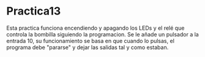 # Practica13
Esta practica funciona encendiendo y apagando los LEDs y el relé que controla la bombilla siguiendo la programacion.
Se le añade un pulsador a la entrada 10, su funcionamiento se basa en que cuando lo pulsas, el programa debe "pararse" y dejar las salidas tal y como estaban.
